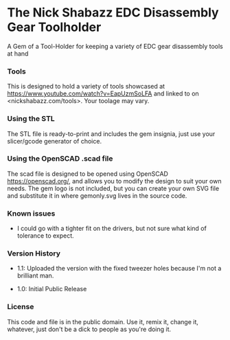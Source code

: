 # The Nick Shabazz EDC Disassembly Gear Toolholder

A Gem of a Tool-Holder for keeping a variety of EDC gear disassembly tools at hand

### Tools

This is designed to hold a variety of tools showcased at <https://www.youtube.com/watch?v=EapUzmSoLFA> and linked to on <nickshabazz.com/tools>.  Your toolage may vary.

### Using the STL

The STL file is ready-to-print and includes the gem insignia, just use your slicer/gcode generator of choice.

### Using the OpenSCAD .scad file

The scad file is designed to be opened using OpenSCAD <https://openscad.org/>, and allows you to modify the design to suit your own needs.  The gem logo is not included, but you can create your own SVG file and substitute it in where gemonly.svg lives in the source code.

### Known issues

- I could go with a tighter fit on the drivers, but not sure what kind of tolerance to expect.

### Version History

- 1.1: Uploaded the version with the fixed tweezer holes because I'm not a brilliant man.

- 1.0: Initial Public Release

### License

This code and file is in the public domain.  Use it, remix it, change it, whatever, just don't be a dick to people as you're doing it. 
